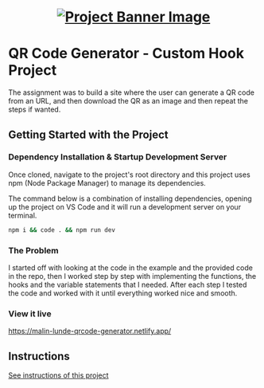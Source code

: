 <h1 align="center">
  <a href="">
    <img src="/src/assets/custom-hooks.svg" alt="Project Banner Image">
  </a>
</h1>

# QR Code Generator - Custom Hook Project

The assignment was to build a site where the user can generate a QR code from an URL, and then download the QR as an image and then repeat the steps if wanted. 

## Getting Started with the Project

### Dependency Installation & Startup Development Server

Once cloned, navigate to the project's root directory and this project uses npm (Node Package Manager) to manage its dependencies.

The command below is a combination of installing dependencies, opening up the project on VS Code and it will run a development server on your terminal.

```bash
npm i && code . && npm run dev
```

### The Problem

I started off with looking at the code in the example and the provided code in the repo, then I worked step by step with implementing the functions, the hooks and the variable statements that I needed. After each step I tested the code and worked with it until everything worked nice and smooth. 

### View it live

https://malin-lunde-qrcode-generator.netlify.app/

## Instructions

<a href="instructions.md">
   See instructions of this project
  </a>
